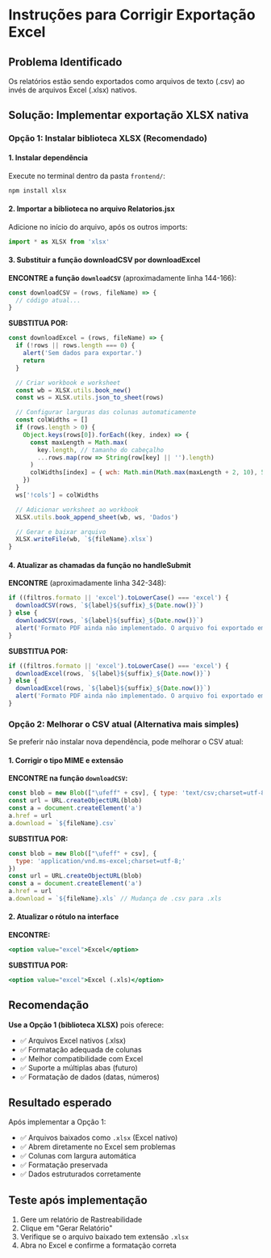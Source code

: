 # Instruções para Corrigir Exportação Excel

## Problema Identificado
Os relatórios estão sendo exportados como arquivos de texto (.csv) ao invés de arquivos Excel (.xlsx) nativos.

## Solução: Implementar exportação XLSX nativa

### Opção 1: Instalar biblioteca XLSX (Recomendado)

#### 1. Instalar dependência
Execute no terminal dentro da pasta `frontend/`:
```bash
npm install xlsx
```

#### 2. Importar a biblioteca no arquivo Relatorios.jsx
Adicione no início do arquivo, após os outros imports:
```javascript
import * as XLSX from 'xlsx'
```

#### 3. Substituir a função downloadCSV por downloadExcel

**ENCONTRE a função `downloadCSV`** (aproximadamente linha 144-166):
```javascript
const downloadCSV = (rows, fileName) => {
  // código atual...
}
```

**SUBSTITUA POR:**
```javascript
const downloadExcel = (rows, fileName) => {
  if (!rows || rows.length === 0) { 
    alert('Sem dados para exportar.') 
    return 
  }

  // Criar workbook e worksheet
  const wb = XLSX.utils.book_new()
  const ws = XLSX.utils.json_to_sheet(rows)

  // Configurar larguras das colunas automaticamente
  const colWidths = []
  if (rows.length > 0) {
    Object.keys(rows[0]).forEach((key, index) => {
      const maxLength = Math.max(
        key.length, // tamanho do cabeçalho
        ...rows.map(row => String(row[key] || '').length)
      )
      colWidths[index] = { wch: Math.min(Math.max(maxLength + 2, 10), 50) }
    })
  }
  ws['!cols'] = colWidths

  // Adicionar worksheet ao workbook
  XLSX.utils.book_append_sheet(wb, ws, 'Dados')

  // Gerar e baixar arquivo
  XLSX.writeFile(wb, `${fileName}.xlsx`)
}
```

#### 4. Atualizar as chamadas da função no handleSubmit

**ENCONTRE** (aproximadamente linha 342-348):
```javascript
if ((filtros.formato || 'excel').toLowerCase() === 'excel') {
  downloadCSV(rows, `${label}${suffix}_${Date.now()}`)
} else {
  downloadCSV(rows, `${label}${suffix}_${Date.now()}`)
  alert('Formato PDF ainda não implementado. O arquivo foi exportado em Excel (CSV).')
}
```

**SUBSTITUA POR:**
```javascript
if ((filtros.formato || 'excel').toLowerCase() === 'excel') {
  downloadExcel(rows, `${label}${suffix}_${Date.now()}`)
} else {
  downloadExcel(rows, `${label}${suffix}_${Date.now()}`)
  alert('Formato PDF ainda não implementado. O arquivo foi exportado em Excel (.xlsx).')
}
```

### Opção 2: Melhorar o CSV atual (Alternativa mais simples)

Se preferir não instalar nova dependência, pode melhorar o CSV atual:

#### 1. Corrigir o tipo MIME e extensão

**ENCONTRE na função `downloadCSV`:**
```javascript
const blob = new Blob(["\ufeff" + csv], { type: 'text/csv;charset=utf-8;' })
const url = URL.createObjectURL(blob)
const a = document.createElement('a')
a.href = url
a.download = `${fileName}.csv`
```

**SUBSTITUA POR:**
```javascript
const blob = new Blob(["\ufeff" + csv], { 
  type: 'application/vnd.ms-excel;charset=utf-8;' 
})
const url = URL.createObjectURL(blob)
const a = document.createElement('a')
a.href = url
a.download = `${fileName}.xls` // Mudança de .csv para .xls
```

#### 2. Atualizar o rótulo na interface

**ENCONTRE:**
```jsx
<option value="excel">Excel</option>
```

**SUBSTITUA POR:**
```jsx
<option value="excel">Excel (.xls)</option>
```

## Recomendação

**Use a Opção 1 (biblioteca XLSX)** pois oferece:
- ✅ Arquivos Excel nativos (.xlsx)
- ✅ Formatação adequada de colunas
- ✅ Melhor compatibilidade com Excel
- ✅ Suporte a múltiplas abas (futuro)
- ✅ Formatação de dados (datas, números)

## Resultado esperado

Após implementar a Opção 1:
- ✅ Arquivos baixados como `.xlsx` (Excel nativo)
- ✅ Abrem diretamente no Excel sem problemas
- ✅ Colunas com largura automática
- ✅ Formatação preservada
- ✅ Dados estruturados corretamente

## Teste após implementação

1. Gere um relatório de Rastreabilidade
2. Clique em "Gerar Relatório"
3. Verifique se o arquivo baixado tem extensão `.xlsx`
4. Abra no Excel e confirme a formatação correta
